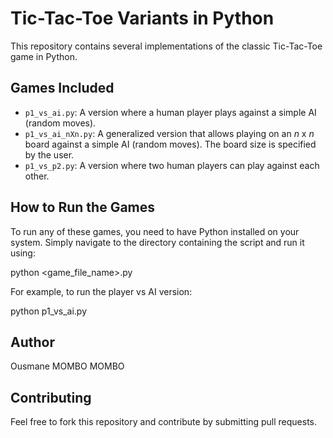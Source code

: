 # Tic-Tac-Toe Variants in Python

This repository contains several implementations of the classic Tic-Tac-Toe game in Python.

## Games Included

*   `p1_vs_ai.py`: A version where a human player plays against a simple AI (random moves).
*   `p1_vs_ai_nXn.py`: A generalized version that allows playing on an *n* x *n* board against a simple AI (random moves). The board size is specified by the user.
*   `p1_vs_p2.py`: A version where two human players can play against each other.

## How to Run the Games

To run any of these games, you need to have Python installed on your system. Simply navigate to the directory containing the script and run it using:

python <game_file_name>.py


For example, to run the player vs AI version:

python p1_vs_ai.py


## Author

Ousmane MOMBO MOMBO

## Contributing

Feel free to fork this repository and contribute by submitting pull requests.